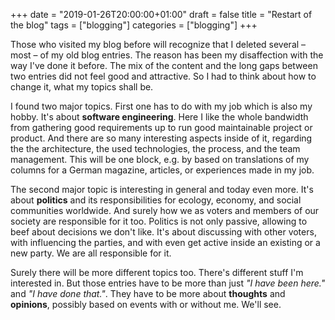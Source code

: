 +++
date = "2019-01-26T20:00:00+01:00"
draft = false
title = "Restart of the blog"
tags = ["blogging"]
categories = ["blogging"]
+++

Those who visited my blog before will recognize that I deleted several – most – of my old
blog entries. The reason has been my disaffection with the way I've done it before. The mix
of the content and the long gaps between two entries did not feel good and attractive. So
I had to think about how to change it, what my topics shall be.

I found two major topics. First one has to do with my job which is also my hobby. It's about
**software engineering**. Here I like the whole bandwidth from gathering good requirements up to
run good maintainable project or product. And there are so many interesting aspects inside of it,
regarding the the architecture, the used technologies, the process, and the team management. This
will be one block, e.g. by based on translations of my columns for a German magazine, articles, 
or experiences made in my job.

The second major topic  is interesting in general and today even more. It's about **politics**
and its responsibilities for ecology, economy, and social communities worldwide. And surely how
we as voters and members of our society are responsible for it too. Politics is not only passive,
allowing to beef about decisions we don't like. It's about discussing with other voters, with
influencing the parties, and with even get active inside an existing or a new party. We are all
responsible for it.

Surely there will be more different topics too. There's different stuff I'm interested in. But
those entries have to be more than just *"I have been here."* and *"I have done that."*.  They
have to be more about **thoughts** and **opinions**, possibly based on events with or without me. 
We'll see.